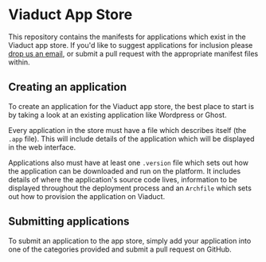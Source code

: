 # Viaduct App Store

This repository contains the manifests for applications which exist in the Viaduct
app store. If you'd like to suggest applications for inclusion please
[drop us an email](mailto:team@viaduct.io), or submit a pull request with the appropriate
manifest files within.

## Creating an application

To create an application for the Viaduct app store, the best place to start is by
taking a look at an existing application like Wordpress or Ghost.

Every application in the store must have a file which describes itself (the `.app` file).
This will include details of the application which will be displayed in the web interface.

Applications also must have at least one `.version` file which sets out how the application
can be downloaded and run on the platform. It includes details of where the application's
source code lives, information to be displayed throughout the deployment process and
an `Archfile` which sets out how to provision the application on Viaduct.

## Submitting applications

To submit an application to the app store, simply add your application into one of the
categories provided and submit a pull request on GitHub.
